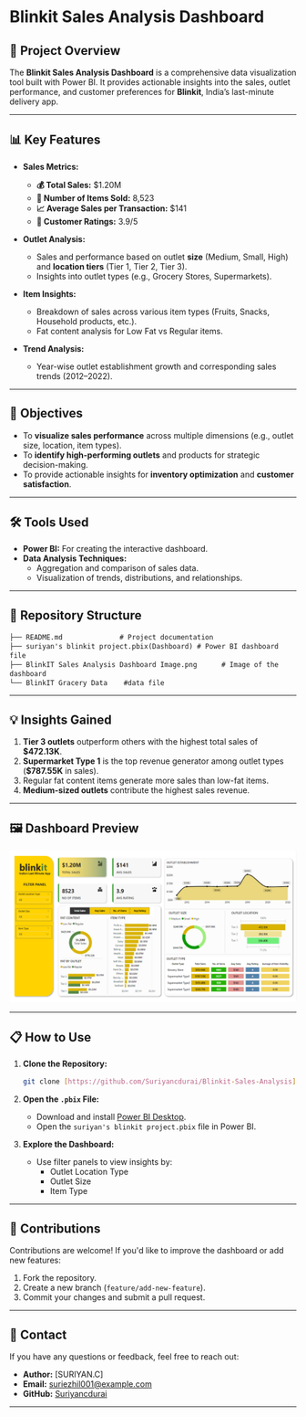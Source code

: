# Blinkit Sales Analysis Dashboard

## 🚀 Project Overview
The **Blinkit Sales Analysis Dashboard** is a comprehensive data visualization tool built with Power BI. It provides actionable insights into the sales, outlet performance, and customer preferences for **Blinkit**, India’s last-minute delivery app.

---

## 📊 Key Features
- **Sales Metrics:**
  - **💰 Total Sales:** $1.20M
  - **🛒 Number of Items Sold:** 8,523
  - **📈 Average Sales per Transaction:** $141
  - **🌟 Customer Ratings:** 3.9/5
  
- **Outlet Analysis:**
  - Sales and performance based on outlet **size** (Medium, Small, High) and **location tiers** (Tier 1, Tier 2, Tier 3).
  - Insights into outlet types (e.g., Grocery Stores, Supermarkets).

- **Item Insights:**
  - Breakdown of sales across various item types (Fruits, Snacks, Household products, etc.).
  - Fat content analysis for Low Fat vs Regular items.

- **Trend Analysis:**
  - Year-wise outlet establishment growth and corresponding sales trends (2012–2022).

---

## 🎯 Objectives
- To **visualize sales performance** across multiple dimensions (e.g., outlet size, location, item types).
- To **identify high-performing outlets** and products for strategic decision-making.
- To provide actionable insights for **inventory optimization** and **customer satisfaction**.

---

## 🛠️ Tools Used
- **Power BI:** For creating the interactive dashboard.
- **Data Analysis Techniques:** 
  - Aggregation and comparison of sales data.
  - Visualization of trends, distributions, and relationships.
  
---

## 📂 Repository Structure
```plaintext
├── README.md              # Project documentation
├── suriyan's blinkit project.pbix(Dashboard) # Power BI dashboard file
├── BlinkIT Sales Analysis Dashboard Image.png      # Image of the dashboard
└── BlinkIT Gracery Data    #data file
```

---

## 💡 Insights Gained
1. **Tier 3 outlets** outperform others with the highest total sales of **$472.13K**.
2. **Supermarket Type 1** is the top revenue generator among outlet types (**$787.55K** in sales).
3. Regular fat content items generate more sales than low-fat items.
4. **Medium-sized outlets** contribute the highest sales revenue.

---

## 🖼️ Dashboard Preview
![Blinkit Dashboard Screenshot](https://github.com/Suriyancdurai/Blinkit-Sales-Analysis/blob/main/BlinkIT%20Sales%20Analysis%20Dashboard%20Image.png)

---

## 📋 How to Use
1. **Clone the Repository:**
   ```bash
   git clone [https://github.com/Suriyancdurai/Blinkit-Sales-Analysis]
   ```
2. **Open the `.pbix` File:**
   - Download and install [Power BI Desktop](https://powerbi.microsoft.com/desktop/).
   - Open the `suriyan's blinkit project.pbix` file in Power BI.

3. **Explore the Dashboard:**
   - Use filter panels to view insights by:
     - Outlet Location Type
     - Outlet Size
     - Item Type

---

## 🤝 Contributions
Contributions are welcome! If you'd like to improve the dashboard or add new features:
1. Fork the repository.
2. Create a new branch (`feature/add-new-feature`).
3. Commit your changes and submit a pull request.

---

## 📧 Contact
If you have any questions or feedback, feel free to reach out:

- **Author:** [SURIYAN.C]  
- **Email:** suriezhil001@example.com  
- **GitHub:** [Suriyancdurai](https://github.com/Suriyancdurai)

---

